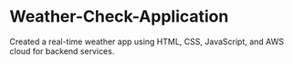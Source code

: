 # Weather-Check-Application
Created a real-time weather app using HTML, CSS, JavaScript, and AWS cloud for backend services. 
